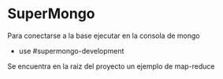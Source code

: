 # SuperMongo

Para conectarse a la base ejecutar en la consola de mongo

* use #supermongo-development

Se encuentra en la raiz del proyecto un ejemplo de map-reduce
